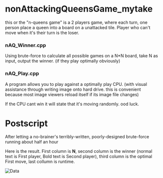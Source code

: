 # nonAttackingQueensGame_mytake
this or the "n-queens game" is a 2 players game, where each turn, one person place a queen into a board on a unattacked tile. Player who can't move when it's their turn is the loser.

### nAQ_Winner.cpp
Using brute-force to calculate all possible games on a N\*N board, take N as input, output the winner. (if they play optimally obviously)

### nAQ_Play.cpp
A program allows you to play against a optimally play CPU. (with visual assistance through writing image onto hard drive. this is convenient because most image viewers reload itself if its image file changes)

If the CPU cant win it will state that it's moving randomly. ood luck.

# Postscript
After letting a no-brainer's terribly-written, poorly-designed brute-force running about half an hour

Here is the result. First column is **N**, second column is the winner (normal text is First player, Bold text is Second player), third column is the optimal First move, last collumn is runtime.

![Data](https://github.com/nvatuan/nonAttackingQueensGame_mytake/blob/master/dat.png)
